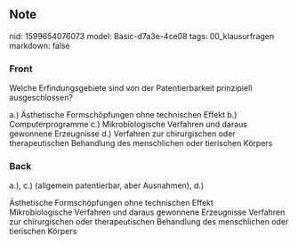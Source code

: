 ## Note
nid: 1599654076073
model: Basic-d7a3e-4ce08
tags: 00_klausurfragen
markdown: false

### Front
Welche Erfindungsgebiete sind von der Patentierbarkeit prinzipiell
ausgeschlossen?
<div>
  a.) Ästhetische Formschöpfungen ohne technischen Effekt b.)
  Computerprogramme c.) Mikrobiologische Verfahren und daraus
  gewonnene Erzeugnisse d.) Verfahren zur chirurgischen oder
  therapeutischen Behandlung des menschlichen oder tierischen
  Körpers
</div>

### Back
a.), c.) (allgemein patentierbar, aber Ausnahmen), d.)
<div>
  Ästhetische Formschöpfungen ohne technischen Effekt
</div>
<div>
  Mikrobiologische Verfahren und daraus gewonnene Erzeugnisse
  Verfahren zur chirurgischen oder therapeutischen Behandlung des
  menschlichen oder tierischen Körpers
</div>
